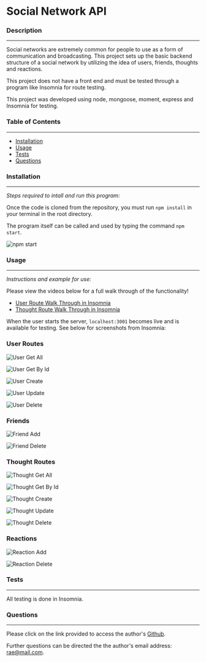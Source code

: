 # Social Network API


### Description
_____________________________
Social networks are extremely common for people to use as a form of communication and broadcasting.  This project sets up the basic backend structure of a social network by utilizing the idea of users, friends, thoughts and reactions.

This project does not have a front end and must be tested through a program like Insomnia for route testing.

This project was developed using node, mongoose, moment, express and Insomnia for testing.


### Table of Contents
_____________________________
* [Installation](#installation)
* [Usage](#usage)
* [Tests](#tests)
* [Questions](#questions)


### Installation
_____________________________
*Steps required to intall and run this program:*

Once the code is cloned from the repository, you must run `npm install` in your terminal in the root directory.

The program itself can be called and used by typing the command `npm start`.

![npm start](./images/npm-start.png)


### Usage
_____________________________
*Instructions and example for use:*

Please view the videos below for a full walk through of the functionality!
* [User Route Walk Through in Insomnia](https://drive.google.com/file/d/1B3-YKGuEd-AVkNB4U2d6HwLls84e2qu5/view)
* [Thought Route Walk Through in Insomnia](https://drive.google.com/file/d/1041O6gma1WxWovc-URKBVU36b05_R7ZS/view)

When the user starts the server, `localhost:3001` becomes live and is available for testing.  See below for screenshots from Insomnia:

### User Routes
![User Get All](./images/users-getall.png)


![User Get By Id](./images/users-getbyid.png)


![User Create](./images/users-create.png)


![User Update](./images/users-update.png)


![User Delete](./images/user-delete.png)


### Friends
![Friend Add](./images/friend-add.png)


![Friend Delete](./images/friend-delete.png)


### Thought Routes
![Thought Get All](./images/thought-getall.png)


![Thought Get By Id](./images/thought-getbyid.png)


![Thought Create](./images/thought-create.png)


![Thought Update](./images/thought-update.png)


![Thought Delete](./images/thought-delete.png)


### Reactions
![Reaction Add](./images/reaction-add.png)


![Reaction Delete](./images/reaction-delete.png)



### Tests
_____________________________
All testing is done in Insomnia.


### Questions
_____________________________

  Please click on the link provided to access the author's [Github](http://github.com/RaeStichter).
  

  Further questions can be directed the the author's email address: rae@mail.com.
  